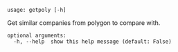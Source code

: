 ```text
usage: getpoly [-h]
```

Get similar companies from polygon to compare with.

```
optional arguments:
  -h, --help  show this help message (default: False)
```
